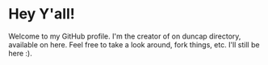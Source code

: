 # Hey Y'all!
Welcome to my GitHub profile. I'm the creator of on duncap directory, available on here.
Feel free to take a look around, fork things, etc. I'll still be here :).

<!---
gabrieloncoffee/gabrieloncoffee is a ✨ special ✨ repository because its `README.md` (this file) appears on your GitHub profile.
You can click the Preview link to take a look at your changes.
--->
